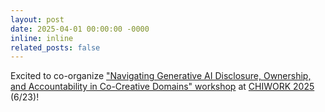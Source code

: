 ```yaml
---
layout: post
date: 2025-04-01 00:00:00 -0000
inline: inline
related_posts: false
---
```


Excited to co-organize ["Navigating Generative AI Disclosure, Ownership, and Accountability in Co-Creative Domains" workshop](https://chiwork-aidisclosure.github.io/) at [CHIWORK 2025](https://chiwork.org/) (6/23)!

